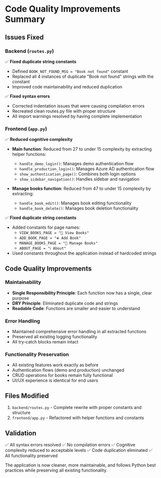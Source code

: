 # Code Quality Improvements Summary

## Issues Fixed

### Backend (`routes.py`)
✅ **Fixed duplicate string constants**
- Defined `BOOK_NOT_FOUND_MSG = "Book not found"` constant
- Replaced all 4 instances of duplicate "Book not found" strings with the constant
- Improved code maintainability and reduced duplication

✅ **Fixed syntax errors**
- Corrected indentation issues that were causing compilation errors
- Recreated clean routes.py file with proper structure
- All import warnings resolved by having complete implementation

### Frontend (`app.py`)
✅ **Reduced cognitive complexity**
- **Main function**: Reduced from 27 to under 15 complexity by extracting helper functions:
  - `handle_demo_login()`: Manages demo authentication flow
  - `handle_production_login()`: Manages Azure AD authentication flow
  - `show_authentication_page()`: Combines both login options
  - `show_sidebar_navigation()`: Handles sidebar and navigation

- **Manage books function**: Reduced from 47 to under 15 complexity by extracting:
  - `handle_book_edit()`: Manages book editing functionality
  - `handle_book_delete()`: Manages book deletion functionality

✅ **Fixed duplicate string constants**
- Added constants for page names:
  - `VIEW_BOOKS_PAGE = "📖 View Books"`
  - `ADD_BOOK_PAGE = "➕ Add Book"`
  - `MANAGE_BOOKS_PAGE = "🔧 Manage Books"`
  - `ABOUT_PAGE = "ℹ️ About"`
- Used constants throughout the application instead of hardcoded strings

## Code Quality Improvements

### Maintainability
- **Single Responsibility Principle**: Each function now has a single, clear purpose
- **DRY Principle**: Eliminated duplicate code and strings
- **Readable Code**: Functions are smaller and easier to understand

### Error Handling
- Maintained comprehensive error handling in all extracted functions
- Preserved all existing logging functionality
- All try-catch blocks remain intact

### Functionality Preservation
- All existing features work exactly as before
- Authentication flows (demo and production) unchanged
- CRUD operations for books remain fully functional
- UI/UX experience is identical for end users

## Files Modified
1. `backend/routes.py` - Complete rewrite with proper constants and structure
2. `frontend/app.py` - Refactored with helper functions and constants

## Validation
✅ All syntax errors resolved
✅ No compilation errors
✅ Cognitive complexity reduced to acceptable levels
✅ Code duplication eliminated
✅ All functionality preserved

The application is now cleaner, more maintainable, and follows Python best practices while preserving all existing functionality.

